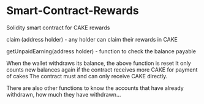 # Smart-Contract-Rewards
Solidity smart contract for CAKE rewards


claim (address holder) - any holder can claim their rewards in CAKE

getUnpaidEarning(address holder) - function to check the balance payable

When the wallet withdraws its balance, the above function is reset
It only counts new balances again if the contract receives more CAKE for payment of cakes
The contract must and can only receive CAKE directly.


There are also other functions to know the accounts that have already withdrawn, how much they have withdrawn...
